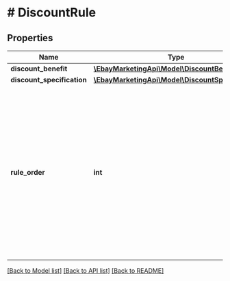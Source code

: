 # # DiscountRule

## Properties

Name | Type | Description | Notes
------------ | ------------- | ------------- | -------------
**discount_benefit** | [**\EbayMarketingApi\Model\DiscountBenefit**](DiscountBenefit.md) |  | [optional] 
**discount_specification** | [**\EbayMarketingApi\Model\DiscountSpecification**](DiscountSpecification.md) |  | [optional] 
**rule_order** | **int** | Required if: you are creating a volume pricing promotion. This field indicates the order in which the discountRules are presented. The value specified for this field must equal the associated minQuantity value. | [optional] 

[[Back to Model list]](../../README.md#documentation-for-models) [[Back to API list]](../../README.md#documentation-for-api-endpoints) [[Back to README]](../../README.md)


